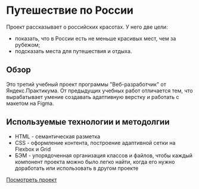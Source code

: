 # Путешествие по России 
Проект рассказывает о российских красотах. У него две цели: 
* показать, что в России есть не меньше красивых мест, чем за рубежом; 
* подсказать места для путешествия и отдыха. 
## Обзор
Это третий учебный проект программы "Веб-разработчик" от Яндекс.Практикума. От предыдущих учебных работ отличается тем, что вырабатывает умение создавать адаптивную верстку и работать с макетом на Figma.
## Используемые технологии и методолгии
* HTML - семантическая разметка
* CSS - оформление контента, построение адаптивной сетки на Flexbox и Grid
* БЭМ - упорядоченная организация классов и файлов, чтобы каждый компонент проекта можно было легко найти, когда его нужно доработать или использовать в другом проекте

[Посмотреть проект](https://kohanniy.github.io/russian-travel/ "Путешествие по России")

